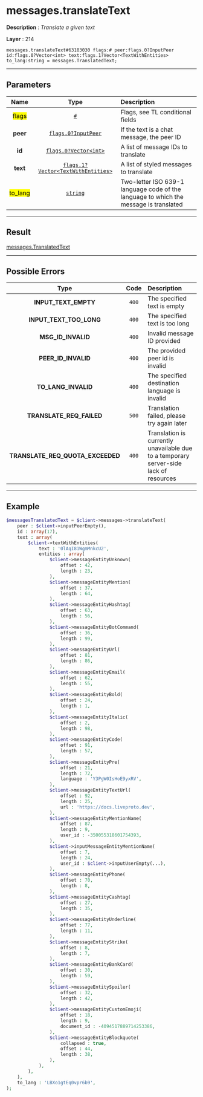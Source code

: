 # messages.translateText

**Description** : *Translate a given text*

**Layer** : 214

```tl
messages.translateText#63183030 flags:# peer:flags.0?InputPeer id:flags.0?Vector<int> text:flags.1?Vector<TextWithEntities> to_lang:string = messages.TranslatedText;
```

---

## Parameters

| Name | Type | Description |
| :---: | :---: | :--- |
| <mark>flags</mark> | [`#`](type/#) | Flags, see TL conditional fields |
| **peer** | [`flags.0?InputPeer`](type/InputPeer) | If the text is a chat message, the peer ID |
| **id** | [`flags.0?Vector<int>`](type/int) | A list of message IDs to translate |
| **text** | [`flags.1?Vector<TextWithEntities>`](type/TextWithEntities) | A list of styled messages to translate |
| <mark>to_lang</mark> | [`string`](type/string) | Two-letter ISO 639-1 language code of the language to which the message is translated |

---

## Result

[messages.TranslatedText](type/messages.TranslatedText)

---

## Possible Errors

| Type | Code | Description |
| :---: | :---: | :--- |
| **INPUT_TEXT_EMPTY** | `400` | The specified text is empty |
| **INPUT_TEXT_TOO_LONG** | `400` | The specified text is too long |
| **MSG_ID_INVALID** | `400` | Invalid message ID provided |
| **PEER_ID_INVALID** | `400` | The provided peer id is invalid |
| **TO_LANG_INVALID** | `400` | The specified destination language is invalid |
| **TRANSLATE_REQ_FAILED** | `500` | Translation failed, please try again later |
| **TRANSLATE_REQ_QUOTA_EXCEEDED** | `400` | Translation is currently unavailable due to a temporary server-side lack of resources |

---

## Example

```php
$messagesTranslatedText = $client->messages->translateText(
	peer : $client->inputPeerEmpty(),
	id : array(17),
	text : array(
		$client->textWithEntities(
			text : '0lAqI81WgmMnkcU2',
			entities : array(
				$client->messageEntityUnknown(
					offset : 42,
					length : 23,
				),
				$client->messageEntityMention(
					offset : 37,
					length : 64,
				),
				$client->messageEntityHashtag(
					offset : 63,
					length : 56,
				),
				$client->messageEntityBotCommand(
					offset : 36,
					length : 99,
				),
				$client->messageEntityUrl(
					offset : 81,
					length : 86,
				),
				$client->messageEntityEmail(
					offset : 62,
					length : 55,
				),
				$client->messageEntityBold(
					offset : 24,
					length : 1,
				),
				$client->messageEntityItalic(
					offset : 2,
					length : 98,
				),
				$client->messageEntityCode(
					offset : 91,
					length : 57,
				),
				$client->messageEntityPre(
					offset : 21,
					length : 72,
					language : 'Y3PgW0IsHoE9yxRV',
				),
				$client->messageEntityTextUrl(
					offset : 92,
					length : 25,
					url : 'https://docs.liveproto.dev',
				),
				$client->messageEntityMentionName(
					offset : 87,
					length : 9,
					user_id : -350055318601754393,
				),
				$client->inputMessageEntityMentionName(
					offset : 7,
					length : 24,
					user_id : $client->inputUserEmpty(...),
				),
				$client->messageEntityPhone(
					offset : 70,
					length : 8,
				),
				$client->messageEntityCashtag(
					offset : 27,
					length : 35,
				),
				$client->messageEntityUnderline(
					offset : 77,
					length : 11,
				),
				$client->messageEntityStrike(
					offset : 8,
					length : 7,
				),
				$client->messageEntityBankCard(
					offset : 30,
					length : 59,
				),
				$client->messageEntitySpoiler(
					offset : 32,
					length : 42,
				),
				$client->messageEntityCustomEmoji(
					offset : 18,
					length : 9,
					document_id : -4094517889714253386,
				),
				$client->messageEntityBlockquote(
					collapsed : true,
					offset : 44,
					length : 38,
				),
			),
		),
	),
	to_lang : 'LBXo1gtEq0vpr6b9',
);
```